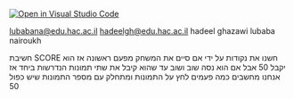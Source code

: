 [![Open in Visual Studio Code](https://classroom.github.com/assets/open-in-vscode-c66648af7eb3fe8bc4f294546bfd86ef473780cde1dea487d3c4ff354943c9ae.svg)](https://classroom.github.com/online_ide?assignment_repo_id=9537805&assignment_repo_type=AssignmentRepo)


lubabana@edu.hac.ac.il
hadeelgh@edu.hac.ac.il
hadeel ghazawi
lubaba nairoukh


חשיבת SCORE
חשנו את נקודות על ידי אם  סיים את המשחק מפעם ראשונה אז הוא יקבל 50
אבל אם הוא נסה שוב ושוב עד שהוא קיבל את שתי תמונות הנדרשות ביחד אז אנחנו מחשבים כמה פעמים לחץ על התמונות ומתחלק עם מספר התמונות שיש כפול 50

